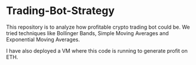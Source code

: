 # Trading-Bot-Strategy

This repository is to analyze how profitable crypto trading bot could be. We tried techniques like Bollinger Bands, Simple Moving Averages and Exponential Moving Averages. 

I have also deployed a VM where this code is running to generate profit on ETH.
 
